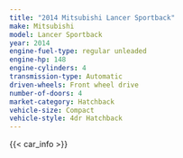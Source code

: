 ```yaml
---
title: "2014 Mitsubishi Lancer Sportback"
make: Mitsubishi
model: Lancer Sportback
year: 2014
engine-fuel-type: regular unleaded
engine-hp: 148
engine-cylinders: 4
transmission-type: Automatic
driven-wheels: Front wheel drive
number-of-doors: 4
market-category: Hatchback
vehicle-size: Compact
vehicle-style: 4dr Hatchback
---
```


{{< car_info >}}
